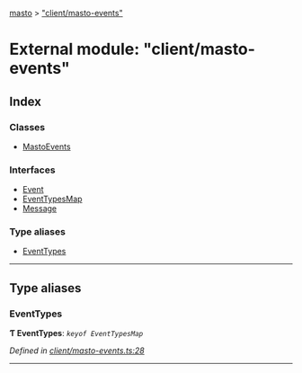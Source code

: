 [masto](../README.md) > ["client/masto-events"](../modules/_client_masto_events_.md)

# External module: "client/masto-events"

## Index

### Classes

* [MastoEvents](../classes/_client_masto_events_.mastoevents.md)

### Interfaces

* [Event](../interfaces/_client_masto_events_.event.md)
* [EventTypesMap](../interfaces/_client_masto_events_.eventtypesmap.md)
* [Message](../interfaces/_client_masto_events_.message.md)

### Type aliases

* [EventTypes](_client_masto_events_.md#eventtypes)

---

## Type aliases

<a id="eventtypes"></a>

###  EventTypes

**Ƭ EventTypes**: *`keyof EventTypesMap`*

*Defined in [client/masto-events.ts:28](https://github.com/neet/masto.js/blob/390e749/src/client/masto-events.ts#L28)*

___

